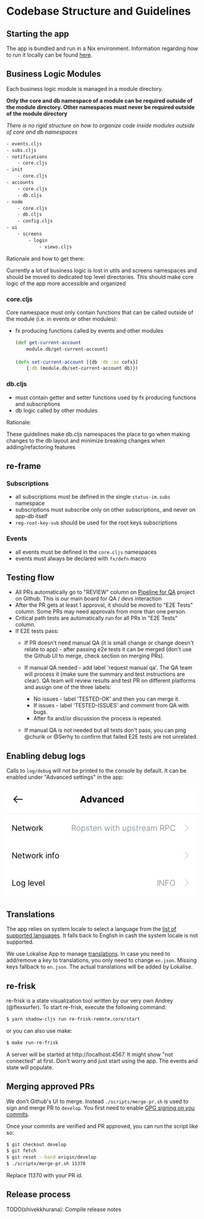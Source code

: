 # Codebase Structure and Guidelines

## Starting the app

The app is bundled and run in a Nix environment. Information regarding how to run it locally can be found [here](https://status.im/technical/build_status/).

## Business Logic Modules

Each business logic module is managed in a module directory.

**Only the core and db namespace of a module can be required outside of the module directory. Other namespaces must never be required outside of the module directory**

*There is no rigid structure on how to organize code inside modules outside of core and db namespaces*

```txt
- events.cljs
- subs.cljs
- notifications
    - core.cljs
- init
    - core.cljs
- accounts
    - core.cljs
    - db.cljs
- node
    - core.cljs
    - db.cljs
    - config.cljs
- ui
    - screens
        - login
            - views.cljs
```

Rationale and how to get there:

Currently a lot of business logic is lost in utils and screens namespaces and should be moved to dedicated top level directories.
This should make core logic of the app more accessible and organized

### core.cljs

Core namespace must only contain functions that can be called outside of the module (i.e. in events or other modules):

- fx producing functions called by events and other modules

    ```clojure
    (def get-current-account
        module.db/get-current-account)

    (defn set-current-account [{db :db :as cofx}]
        {:db (module.db/set-current-account db)})
    ```

### db.cljs

- must contain getter and setter functions used by fx producing functions and subscriptions
- db logic called by other modules

Rationale:

These guidelines make db.cljs namespaces the place to go when making changes to the db layout and minimize breaking changes when adding/refactoring features

## re-frame

### Subscriptions

- all subscriptions must be defined in the single `status-im.subs` namespace
- subscriptions must subscribe only on other subscriptions, and never on app-db itself
- `reg-root-key-sub` should be used for the root keys subscriptions

### Events

- all events must be defined in the `core.cljs` namespaces
- events must always be declared with `fx/defn` macro

## Testing flow
- All PRs automatically go to "REVIEW" column on [Pipeline for QA](https://github.com/status-im/status-mobile/projects/7) project on Github. This is our main board for QA / devs interaction
- After the PR gets at least 1 approval, it should be moved to "E2E Tests" column. Some PRs may need approvals from more than one person.
- Critical path tests are automatically run for all PRs in "E2E Tests" column.
- If E2E tests pass:
  - If PR doesn't need manual QA (it is small change or change doesn't relate to app) - after passing e2e tests it can be merged (don't use the Github UI to merge, check section on merging PRs).

  - If manual QA needed - add label 'request manual qa'. The QA team will process it (make sure the summary and test instructions are clear). QA team will review results and test PR on different platforms and assign one of the three labels:
    - No issues - label 'TESTED-OK' and then you can merge it.
    - If issues - label 'TESTED-ISSUES' and comment from QA with bugs.
    - After fix and/or discussion the process is repeated.

  - If manual QA is not needed but all tests don't pass, you can ping @churik or @Serhy to confirm that failed E2E tests are not unrelated. 

## Enabling debug logs
Calls to `log/debug` will not be printed to the console by default. It can be enabled under "Advanced settings" in the app:

![Enable Debug Logs](./log-settings.png)

## Translations
The app relies on system locale to select a language from the [list of supported languages](https://github.com/status-im/status-mobile/blob/bda73867471cf2bb8a68b1cc27c9f94b92d9a58b/src/status_im/i18n_resources.cljs#L9). It falls back to English in cash the system locale is not supported.

We use Lokalise App to manage [translations](https://translate.status.im/). In case you need to add/remove a key to translations, you only need to change `en.json`. Missing keys fallback to `en.json`. The actual translations will be added by Lokalise.

## re-frisk
re-frisk is a state visualization tool written by our very own Andrey (@flexsurfer). To start re-frisk, execute the following command:
```bash
$ yarn shadow-cljs run re-frisk-remote.core/start
```

or you can also use make:

```bash
$ make run-re-frisk
```

A server will be started at http://localhost:4567. It might show "not connected" at first. Don't worry and just start using the app. The events and state will populate.

## Merging approved PRs

We don't Github's UI to merge. Instead `./scripts/merge-pr.sh` is used to sign and merge PR to `develop`. You first need to enable [GPG signing on you commits](https://github.com/status-im/status-mobile/blob/develop/STARTING_GUIDE.md#configure-gpg-keys-for-signing-commits).

Once your commits are verified and PR approved, you can run the script like so:

```bash
$ git checkout develop
$ git fetch
$ git reset --hard origin/develop
$ ./scripts/merge-pr.sh 11370
```
Replace 11370 with your PR id.

## Release process
TODO(shivekkhurana): Compile release notes
